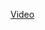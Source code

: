 <a href="https://drive.google.com/file/d/1L2oUag1cOAfdGv8nqQpACkALV1eq9gWD/view?usp=sharing">Video</a>
